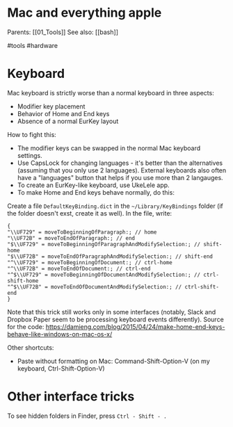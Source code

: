 # Mac and everything apple

Parents: [[01_Tools]]
See also: [[bash]]

#tools #hardware


# Keyboard

Mac keyboard is strictly worse than a normal keyboard in three aspects:
* Modifier key placement
* Behavior of Home and End keys
* Absence of a normal EurKey layout

How to fight this: 
* The modifier keys can be swapped in the normal Mac keyboard settings.
* Use CapsLock for changing languages - it's better than the alternatives (assuming that you only use 2 languages). External keyboards also often have a "languages" button that helps if you use more than 2 langauges.
* To create an EurKey-like keyboard, use UkeLele app.
* To make Home and End keys behave normally, do this: 

Create a file  `DefaultKeyBinding.dict` in the `~/Library/KeyBindings` folder (if the folder doesn't exst, create it as well). In the file, write:
```
{ 
"\\UF729" = moveToBeginningOfParagraph:; // home 
"\\UF72B" = moveToEndOfParagraph:; // end 
"$\\UF729" = moveToBeginningOfParagraphAndModifySelection:; // shift-home 
"$\\UF72B" = moveToEndOfParagraphAndModifySelection:; // shift-end 
"^\\UF729" = moveToBeginningOfDocument:; // ctrl-home 
"^\\UF72B" = moveToEndOfDocument:; // ctrl-end 
"^$\\UF729" = moveToBeginningOfDocumentAndModifySelection:; // ctrl-shift-home 
"^$\\UF72B" = moveToEndOfDocumentAndModifySelection:; // ctrl-shift-end 
}
```
Note that this trick still works only in some interfaces (notably, Slack and Dropbox Paper seem to be processing keyboard events differently). Source for the code: https://damieng.com/blog/2015/04/24/make-home-end-keys-behave-like-windows-on-mac-os-x/ 

Other shortcuts:
* Paste without formatting on Mac: Command-Shift-Option-V (on my keyboard, Ctrl-Shift-Option-V)

# Other interface tricks

To see hidden folders in Finder, press `Ctrl - Shift - .`